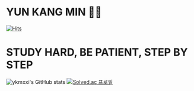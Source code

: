 # YUN KANG MIN 👨‍💻
[![Hits](https://hits.seeyoufarm.com/api/count/incr/badge.svg?url=https%3A%2F%2Fgithub.com%2Fykmxxi&count_bg=%2379C83D&title_bg=%23555555&icon=influxdb.svg&icon_color=%23E7E7E7&title=hits&edge_flat=false)](https://hits.seeyoufarm.com)
# STUDY HARD, BE PATIENT, STEP BY STEP

![ykmxxi's GitHub stats](https://github-readme-stats.vercel.app/api?username=ykmxxi&show_icons=true&theme=tokyonight)
[![Solved.ac
프로필](http://mazassumnida.wtf/api/v2/generate_badge?boj=ykmxxi)](https://solved.ac/ykmxxi)
